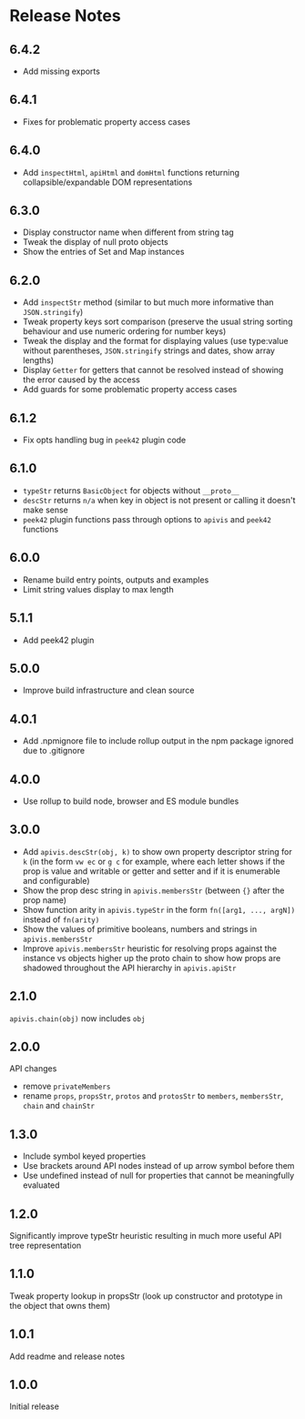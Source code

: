 # Release Notes

## 6.4.2

- Add missing exports

## 6.4.1

- Fixes for problematic property access cases

## 6.4.0

- Add `inspectHtml`, `apiHtml` and `domHtml` functions returning collapsible/expandable DOM representations

## 6.3.0

- Display constructor name when different from string tag
- Tweak the display of null proto objects
- Show the entries of Set and Map instances

## 6.2.0

- Add `inspectStr` method (similar to but much more informative than `JSON.stringify`)
- Tweak property keys sort comparison (preserve the usual string sorting behaviour and use numeric ordering for number keys)
- Tweak the display and the format for displaying values (use type:value without parentheses, `JSON.stringify` strings and dates, show array lengths)
- Display `Getter` for getters that cannot be resolved instead of showing the error caused by the access
- Add guards for some problematic property access cases

## 6.1.2

- Fix opts handling bug in `peek42` plugin code

## 6.1.0

- `typeStr` returns `BasicObject` for objects without `__proto__`
- `descStr` returns `n/a` when key in object is not present or calling it doesn't make sense
- `peek42` plugin functions pass through options to `apivis` and `peek42` functions

## 6.0.0

- Rename build entry points, outputs and examples
- Limit string values display to max length

## 5.1.1

- Add peek42 plugin

## 5.0.0

- Improve build infrastructure and clean source

## 4.0.1

- Add .npmignore file to include rollup output in the npm package ignored due to .gitignore

## 4.0.0

- Use rollup to build node, browser and ES module bundles

## 3.0.0

- Add `apivis.descStr(obj, k)` to show own property descriptor string for `k` (in the form `vw ec` or `g c` for example, where each letter shows if the prop is value and writable or getter and setter and if it is enumerable and configurable)
- Show the prop desc string in `apivis.membersStr` (between `{}` after the prop name)
- Show function arity in `apivis.typeStr` in the form `fn([arg1, ..., argN])` instead of `fn(arity)`
- Show the values of primitive booleans, numbers and strings in `apivis.membersStr`
- Improve `apivis.membersStr` heuristic for resolving props against the instance vs objects higher up the proto chain to show how props are shadowed throughout the API hierarchy in `apivis.apiStr`

## 2.1.0

`apivis.chain(obj)` now includes `obj`

## 2.0.0

API changes

- remove `privateMembers`
- rename `props`, `propsStr`, `protos` and `protosStr` to `members`, `membersStr`, `chain` and `chainStr`

## 1.3.0

- Include symbol keyed properties
- Use brackets around API nodes instead of up arrow symbol before them
- Use undefined instead of null for properties that cannot be meaningfully evaluated

## 1.2.0

Significantly improve typeStr heuristic resulting in much more useful API tree representation

## 1.1.0

Tweak property lookup in propsStr (look up constructor and prototype in the object that owns them)

## 1.0.1

Add readme and release notes

## 1.0.0

Initial release
